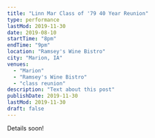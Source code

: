 ```yaml
---
title: "Linn Mar Class of '79 40 Year Reunion"
type: performance
lastMod: 2019-11-30
date: 2019-08-10
startTime: "8pm"
endTime: "9pm"
location: "Ramsey's Wine Bistro"
city: "Marion, IA"
venues:
  - "Marion"
  - "Ramsey's Wine Bistro"
  - "class reunion"
description: "Text about this post"
publishDate: 2019-11-30
lastMod: 2019-11-30
draft: false
---
```


Details soon!
